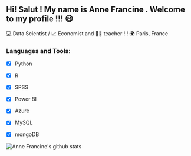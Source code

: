 ## Hi! Salut !  My name is Anne Francine . Welcome to my profile !!! :smiley:

:computer: Data Scientist / :chart_with_upwards_trend: Economist and  👩‍🏫 teacher !!!  :earth_africa: Paris, France 

### Languages and Tools:

- [x] Python 
- [x] R  
- [x] SPSS 
- [x] Power BI
- [x] Azure 
- [x] MySQL
- [x] mongoDB 
 
 
 ![Anne Francine's github stats](https://github-readme-stats.vercel.app/api?username=annefrancine&show_icons=true&theme=radical)
 
